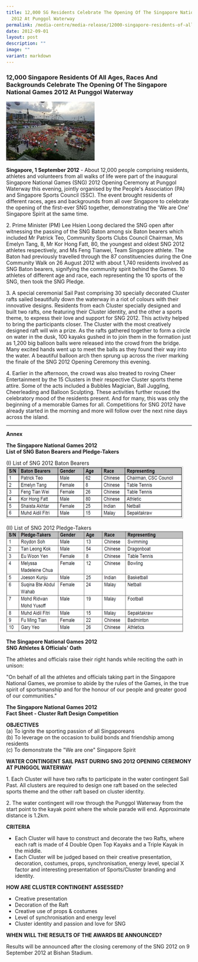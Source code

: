 ```yaml
---
title: 12,000 SG Residents Celebrate The Opening Of The Singapore National Games
  2012 At Punggol Waterway
permalink: /media-centre/media-release/12000-singapore-residents-of-all-ages-races-and-backgrounds/
date: 2012-09-01
layout: post
description: ""
image: ""
variant: markdown
---
```

### **12,000 Singapore Residents Of All Ages, Races And Backgrounds Celebrate The Opening Of The Singapore National Games 2012 At Punggol Waterway**

![](/images/Media%20Centre/Media%20Release/2012/Sep/12000SGERESIDENTSOFALLAGESRACESANDBCKGDSCELEBRATEOPENOFTHESGNATIONALGAMES2012MainPar0061Imagegif.gif)
	
**Singapore, 1 September 2012** - About 12,000 people comprising residents, athletes and volunteers from all walks of life were part of the inaugural Singapore National Games (SNG) 2012 Opening Ceremony at Punggol Waterway this evening, jointly organised by the People's Association (PA) and Singapore Sports Council (SSC). The event brought residents of different races, ages and backgrounds from all over Singapore to celebrate the opening of the first-ever SNG together, demonstrating the 'We are One' Singapore Spirit at the same time.

2\. Prime Minister (PM) Lee Hsien Loong declared the SNG open after witnessing the passing of the SNG Baton among six Baton bearers which included Mr Patrick Teo, Community Sports Clubs Council Chairman, Ms Emelyn Tang, 8, Mr Kor Hong Fatt, 80, the youngest and oldest SNG 2012 athletes respectively, and Ms Feng Tianwei, Team Singapore athlete. The Baton had previously travelled through the 87 constituencies during the One Community Walk on 26 August 2012 with about 1,740 residents involved as SNG Baton bearers, signifying the community spirit behind the Games. 10 athletes of different age and race, each representing the 10 sports of the SNG, then took the SNG Pledge.

3\. A special ceremonial Sail Past comprising 30 specially decorated Cluster rafts sailed beautifully down the waterway in a riot of colours with their innovative designs. Residents from each Cluster specially designed and built two rafts, one featuring their Cluster identity, and the other a sports theme, to express their love and support for SNG 2012. This activity helped to bring the participants closer. The Cluster with the most creatively designed raft will win a prize. As the rafts gathered together to form a circle on water in the dusk, 100 kayaks gushed in to join them in the formation just as 1,200 big balloon balls were released into the crowd from the bridge. Many excited hands went up to meet the balls as they found their way into the water. A beautiful balloon arch then sprung up across the river marking the finale of the SNG 2012 Opening Ceremony this evening.

4\. Earlier in the afternoon, the crowd was also treated to roving Cheer Entertainment by the 15 Clusters in their respective Cluster sports theme attire. Some of the acts included a Bubbles Magician, Ball Juggling, Cheerleading and Balloon Sculpting. These activities further roused the celebratory mood of the residents present. And for many, this was only the beginning of a memorable Games for all. Competitions for SNG 2012 have already started in the morning and more will follow over the next nine days across the island.

---

**Annex**

**The Singapore National Games 2012<br>
List of SNG Baton Bearers and Pledge-Takers**

(I) List of SNG 2012 Baton Bearers
![](/images/Media%20Centre/Media%20Release/2012/Sep/12000SGRESIDENTSOFALLAGESRACESANDBKGDSCELEBRATEOPENINGSGNATIONALGAMES2012ATMainPar0040Imagegif.gif)

(II) List of SNG 2012 Pledge-Takers
![](/images/Media%20Centre/Media%20Release/2012/Sep/12000SGRESIDENTSOFALLAGESRACESANDBCKGDSCELEBRATETHEGAMES2012MainPar0044Imagegif.gif)


**The Singapore National Games 2012<br>
SNG Athletes &amp; Officials' Oath**
<br>

The athletes and officials raise their right hands while reciting the oath in unison:

"On behalf of all the athletes and officials taking part in the Singapore National Games, we promise to abide by the rules of the Games, in the true spirit of sportsmanship and for the honour of our people and greater good of our communities."

**The Singapore National Games 2012<br>
Fact Sheet - Cluster Raft Design Competition**

**OBJECTIVES**
<br>(a) To ignite the sporting passion of all Singaporeans
<br>(b) To leverage on the occasion to build bonds and friendship among residents
<br>(c) To demonstrate the "We are one" Singapore Spirit

**WATER CONTINGENT SAIL PAST DURING SNG 2012 OPENING CEREMONY AT PUNGGOL WATERWAY**

1\.  Each Cluster will have two rafts to participate in the water contingent Sail Past. All clusters are required to design one raft based on the selected sports theme and the other raft based on cluster identity.

2\.  The water contingent will row through the Punggol Waterway from the start point to the kayak point where the whole parade will end. Approximate distance is 1.2km.

**CRITERIA**
* Each Cluster will have to construct and decorate the two Rafts, where each raft is made of 4 Double Open Top Kayaks and a Triple Kayak in the middle.
* Each Cluster will be judged based on their creative presentation, decoration, costumes, props, synchronisation, energy level, special X factor and interesting presentation of Sports/Cluster branding and identity.

**HOW ARE CLUSTER CONTINGENT ASSESSED?**
* Creative presentation
* Decoration of the Raft
* Creative use of props &amp; costumes
* Level of synchronisation and energy level
* Cluster identity and passion and love for SNG

**WHEN WILL THE RESULTS OF THE AWARDS BE ANNOUNCED?**

Results will be announced after the closing ceremony of the SNG 2012 on 9 September 2012 at Bishan Stadium.
